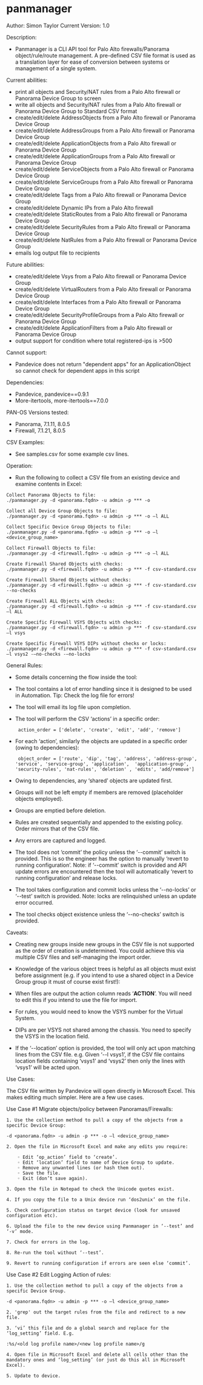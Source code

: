 # panmanager

Author: Simon Taylor
Current Version: 1.0

Description:
   - Panmanager is a CLI API tool for Palo Alto firewalls/Panorama object/rule/route management. A pre-defined CSV file format is used as a translation layer for ease of conversion between systems or management of a single system.

Current abilities:
   - print all objects and Security/NAT rules from a Palo Alto firewall or Panorama Device Group to screen
   - write all objects and Security/NAT rules from a Palo Alto firewall or Panorama Device Group to Standard CSV format
   - create/edit/delete AddressObjects from a Palo Alto firewall or Panorama Device Group
   - create/edit/delete AddressGroups from a Palo Alto firewall or Panorama Device Group
   - create/edit/delete ApplicationObjects from a Palo Alto firewall or Panorama Device Group
   - create/edit/delete ApplicationGroups from a Palo Alto firewall or Panorama Device Group
   - create/edit/delete ServiceObjects from a Palo Alto firewall or Panorama Device Group
   - create/edit/delete ServiceGroups from a Palo Alto firewall or Panorama Device Group
   - create/edit/delete Tags from a Palo Alto firewall or Panorama Device Group
   - create/edit/delete Dynamic IPs from a Palo Alto firewall
   - create/edit/delete StaticRoutes from a Palo Alto firewall or Panorama Device Group
   - create/edit/delete SecurityRules from a Palo Alto firewall or Panorama Device Group
   - create/edit/delete NatRules from a Palo Alto firewall or Panorama Device Group
   - emails log output file to recipients

Future abilities:
   - create/edit/delete Vsys from a Palo Alto firewall or Panorama Device Group
   - create/edit/delete VirtualRouters from a Palo Alto firewall or Panorama Device Group
   - create/edit/delete Interfaces from a Palo Alto firewall or Panorama Device Group
   - create/edit/delete SecurityProfileGroups from a Palo Alto firewall or Panorama Device Group
   - create/edit/delete ApplicationFilters from a Palo Alto firewall or Panorama Device Group
   - output support for condition where total registered-ips is >500

Cannot support:
   - Pandevice does not return "dependent apps" for an ApplicationObject so cannot check for dependent apps in this script

Dependencies:
   - Pandevice, pandevice==0.9.1
   - More-itertools, more-itertools==7.0.0
  
PAN-OS Versions tested:
   - Panorama, 7.1.11, 8.0.5
   - Firewall, 7.1.21, 8.0.5


CSV Examples:
   - See samples.csv for some example csv lines.

Operation:

   - Run the following to collect a CSV file from an existing device and examine contents in Excel:
   
    Collect Panorama Objects to file:
    ./panmanager.py -d <panorama.fqdn> -u admin -p *** -o

    Collect all Device Group Objects to file:
    ./panmanager.py -d <panorama.fqdn> -u admin -p *** -o –l ALL

    Collect Specific Device Group Objects to file:
    ./panmanager.py -d <panorama.fqdn> -u admin -p *** -o –l <device_group_name>

    Collect Firewall Objects to file:
    ./panmanager.py -d <firewall.fqdn> -u admin -p *** -o –l ALL

    Create Firewall Shared Objects with checks:
    ./panmanager.py -d <firewall.fqdn> -u admin -p *** -f csv-standard.csv

    Create Firewall Shared Objects without checks:
    ./panmanager.py -d <firewall.fqdn> -u admin -p *** -f csv-standard.csv --no-checks

    Create Firewall ALL Objects with checks:
    ./panmanager.py -d <firewall.fqdn> -u admin -p *** -f csv-standard.csv –l ALL

    Create Specific Firewall VSYS Objects with checks:
    ./panmanager.py -d <firewall.fqdn> -u admin -p *** -f csv-standard.csv –l vsys
    
    Create Specific Firewall VSYS DIPs without checks or locks:
    ./panmanager.py -d <firewall.fqdn> -u admin -p *** -f csv-standard.csv –l vsys2 -–no-checks -–no-locks

General Rules:

   - Some details concerning the flow inside the tool:

   - The tool contains a lot of error handling since it is designed to be used in Automation. Tip: Check the log file for errors!

   - The tool will email its log file upon completion.

   - The tool will perform the CSV ‘actions’ in a specific order:

	      action_order = ['delete', 'create', 'edit', 'add', 'remove']

   - For each ‘action’, similarly the objects are updated in a specific order (owing to dependencies):

	      object_order = ['route', 'dip', 'tag', 'address', 'address-group', 'service', 'service-group', 'application',  'application-group', 'security-rules', 'nat-rules', 'deletion' , 'edits', 'add/remove']

   - Owing to dependencies, any ‘shared’ objects are updated first.

   - Groups will not be left empty if members are removed (placeholder objects employed).

   - Groups are emptied before deletion.

   - Rules are created sequentially and appended to the existing policy. Order mirrors that of the CSV file.

   - Any errors are captured and logged.

   - The tool does not ‘commit’ the policy unless the ‘--commit’ switch is provided. This is so the engineer has the option to manually ‘revert to running configuration’. Note: if ‘--commit’ switch is provided and API update errors are encountered then the tool will automatically ‘revert to running configuration’ and release locks.

   - The tool takes configuration and commit locks unless the ‘--no-locks’ or ‘--test’ switch is provided. Note: locks are relinquished unless an update error occurred.

   - The tool checks object existence unless the ‘--no-checks’ switch is provided. 

Caveats:

   - Creating new groups inside new groups in the CSV file is not supported as the order of creation is undetermined. You could achieve this via multiple CSV files and self-managing the import order.

   - Knowledge of the various object trees is helpful as all objects must exist before assignment (e.g. if you intend to use a shared object in a Device Group group it must of course exist first!):

   - When files are output the action column reads ‘__ACTION__’. You will need to edit this if you intend to use the file for import.

   - For rules, you would need to know the VSYS number for the Virtual System.

   - DIPs are per VSYS not shared among the chassis. You need to specify the VSYS in the location field.

   - If the ‘--location’ option is provided, the tool will only act upon matching lines from the CSV file. e.g. Given ‘--l vsys1’, if the CSV file contains location fields containing ‘vsys1’ and ‘vsys2’ then only the lines with ‘vsys1’ will be acted upon.

Use Cases:

The CSV file written by Pandevice will open directly in Microsoft Excel. This makes editing much simpler. Here are a few use cases.

Use Case #1 Migrate objects/policy between Panoramas/Firewalls:

    1. Use the collection method to pull a copy of the objects from a specific Device Group:

	-d <panorama.fqdn> -u admin -p *** -o –l <device_group_name>

    2. Open the file in Microsoft Excel and make any edits you require:

        ◦ Edit ‘op_action’ field to ‘create’.
        ◦ Edit ‘location’ field to name of Device Group to update.
        ◦ Remove any unwanted lines (or hash them out).
        ◦ Save the file.
        ◦ Exit (don’t save again).

    3. Open the file in Notepad to check the Unicode quotes exist.

    4. If you copy the file to a Unix device run ‘dos2unix’ on the file.

    5. Check configuration status on target device (look for unsaved configuration etc).

    6. Upload the file to the new device using Panmanager in ‘--test’ and ‘-v’ mode.

    7. Check for errors in the log.

    8. Re-run the tool without ‘--test’.

    9. Revert to running configuration if errors are seen else ‘commit’.

Use Case #2 Edit Logging Action of rules:

    1. Use the collection method to pull a copy of the objects from a specific Device Group.

	-d <panorama.fqdn> -u admin -p *** -o –l <device_group_name>

    2. 'grep' out the target rules from the file and redirect to a new file.

    3. ‘vi’ this file and do a global search and replace for the ‘log_setting’ field. E.g. 

	:%s/<old log profile name>/<new log profile name>/g

    4. Open file in Microsoft Excel and delete all cells other than the mandatory ones and ‘log_setting’ (or just do this all in Microsoft Excel).

    5. Update to device.
